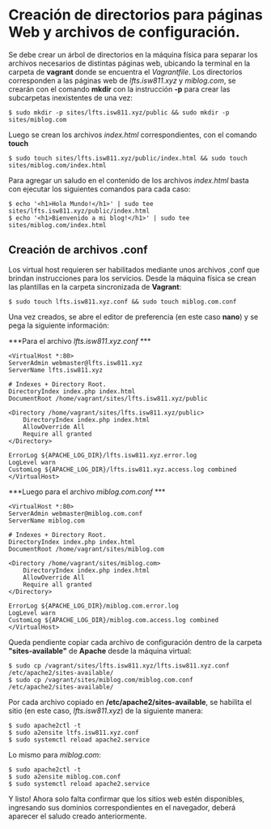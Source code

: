 # Creación de directorios para páginas Web y archivos de configuración.

Se debe crear un árbol de directorios en la máquina física para separar los archivos necesarios de distintas páginas web, ubicando la terminal en la carpeta de **vagrant** donde se encuentra el _Vagrantfile_. Los directorios corresponden a las páginas web de _lfts.isw811.xyz_ y _miblog.com_, se crearán con el comando **mkdir** con la instrucción **-p** para crear las subcarpetas inexistentes de una vez:

    $ sudo mkdir -p sites/lfts.isw811.xyz/public && sudo mkdir -p sites/miblog.com

Luego se crean los archivos _index.html_ correspondientes, con el comando **touch**

    $ sudo touch sites/lfts.isw811.xyz/public/index.html && sudo touch sites/miblog.com/index.html

Para agregar un saludo en el contenido de los archivos _index.html_ basta con ejecutar los siguientes comandos para cada caso: 

    $ echo '<h1>Hola Mundo!</h1>' | sudo tee sites/lfts.isw811.xyz/public/index.html
    $ echo '<h1>Bienvenido a mi blog!</h1>' | sudo tee sites/miblog.com/index.html

## Creación de archivos .conf

Los virtual host requieren ser habilitados mediante unos archivos ,conf que brindan instrucciones para los servicios.
Desde la máquina física se crean las plantillas en la carpeta sincronizada de **Vagrant**: 

    $ sudo touch lfts.isw811.xyz.conf && sudo touch miblog.com.conf

Una vez creados, se abre el editor de preferencia (en este caso **nano**) y se pega la siguiente información: 

***Para el archivo _lfts.isw811.xyz.conf_ *** 

    <VirtualHost *:80>
    ServerAdmin webmaster@lfts.isw811.xyz
    ServerName lfts.isw811.xyz

    # Indexes + Directory Root.
    DirectoryIndex index.php index.html
    DocumentRoot /home/vagrant/sites/lfts.isw811.xyz/public

    <Directory /home/vagrant/sites/lfts.isw811.xyz/public>
        DirectoryIndex index.php index.html
        AllowOverride All
        Require all granted
    </Directory>

    ErrorLog ${APACHE_LOG_DIR}/lfts.isw811.xyz.error.log
    LogLevel warn
    CustomLog ${APACHE_LOG_DIR}/lfts.isw811.xyz.access.log combined
    </VirtualHost>


***Luego para el archivo _miblog.com.conf_ *** 

    <VirtualHost *:80>
    ServerAdmin webmaster@miblog.com.conf
    ServerName miblog.com

    # Indexes + Directory Root.
    DirectoryIndex index.php index.html
    DocumentRoot /home/vagrant/sites/miblog.com

    <Directory /home/vagrant/sites/miblog.com>
        DirectoryIndex index.php index.html
        AllowOverride All
        Require all granted
    </Directory>

    ErrorLog ${APACHE_LOG_DIR}/miblog.com.error.log
    LogLevel warn
    CustomLog ${APACHE_LOG_DIR}/miblog.com.access.log combined
    </VirtualHost>

Queda pendiente copiar cada archivo de configuración dentro de la carpeta **"sites-available"** de **Apache** desde la máquina virtual:

    $ sudo cp /vagrant/sites/lfts.isw811.xyz/lfts.isw811.xyz.conf /etc/apache2/sites-available/
    $ sudo cp /vagrant/sites/miblog.com/miblog.com.conf /etc/apache2/sites-available/

Por cada archivo copiado en **/etc/apache2/sites-available**, se habilita el sitio (en este caso, _lfts.isw811.xyz_) de la siguiente manera:

    $ sudo apache2ctl -t
    $ sudo a2ensite ltfs.isw811.xyz.conf
    $ sudo systemctl reload apache2.service

Lo mismo para _miblog.com_:

    $ sudo apache2ctl -t
    $ sudo a2ensite miblog.com.conf
    $ sudo systemctl reload apache2.service

Y listo! Ahora solo falta confirmar que los sitios web estén disponibles, ingresando sus dominios correspondientes en el navegador, deberá aparecer el saludo creado anteriormente. 



